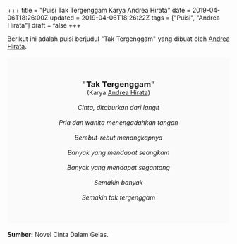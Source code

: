 +++
title = "Puisi Tak Tergenggam Karya Andrea Hirata"
date = 2019-04-06T18:26:00Z
updated = 2019-04-06T18:26:22Z
tags = ["Puisi", "Andrea Hirata"]
draft = false
+++

<div dir="ltr" style="text-align: left;" trbidi="on"><div dir="ltr" style="text-align: left;" trbidi="on"><div style="text-align: justify;">Berikut ini adalah puisi berjudul "Tak Tergenggam" yang dibuat oleh <a href="https://ensiklopedia.kemdikbud.go.id/sastra/artikel/Andrea_Hirata" target="_blank">Andrea Hirata</a>. </div><br /><div style="background: #FAFAFA; font-size: 14px; height: auto; margin: 0 auto; padding: 50px; text-align: center; width: auto;"><span style="font-size: 18px;"><b>"Tak Tergenggam"</b></span><br />(Karya <a href="https://www.sekata.web.id/tags/andrea-hirata" target="_blank">Andrea Hirata</a>) <br /><br /><i>Cinta, ditaburkan dari langit<br /><br />Pria dan wanita menengadahkan tangan<br /><br />Berebut-rebut menangkapnya<br /><br />Banyak yang mendapat seangkam<br /><br />Banyak yang mendapat segantang<br /><br />Semakin banyak<br /><br />Semakin tak tergenggam</i> </div></div><br /><div style="text-align: justify;"><b>Sumber:</b> Novel Cinta Dalam Gelas.</div></div>
